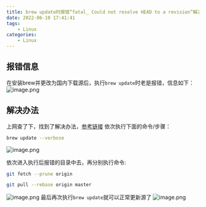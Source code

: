 ```yaml
---
title: brew update时报错“fatal_ Could not resolve HEAD to a revision”解决
date: 2022-06-10 17:41:41
tags:
    - Linux
categories:
    - Linux
---
```


## 报错信息
在安装brew并更改为国内下载源后，执行`brew update`时老是报错，信息如下：
![image.png](https://cdn.nlark.com/yuque/0/2022/png/770522/1654852075048-5743bc72-384b-4998-8881-c4fc906888f6.png#clientId=u57b4c630-a3bb-4&crop=0&crop=0&crop=1&crop=1&from=paste&height=113&id=u77a12e77&margin=%5Bobject%20Object%5D&name=image.png&originHeight=226&originWidth=1666&originalType=binary&ratio=1&rotation=0&showTitle=false&size=120971&status=done&style=none&taskId=ue2f7bb02-c339-427c-8668-89e58e22442&title=&width=833)
## 解决办法
上网查了下，找到了解决办法，[参考链接](https://www.jianshu.com/p/b2de788c3c6d)
依次执行下面的命令/步骤：
```bash
brew update --verbose
```
![image.png](https://cdn.nlark.com/yuque/0/2022/png/770522/1654852322102-91d1d82e-bf62-4ffb-9797-94ea6806a818.png#clientId=u57b4c630-a3bb-4&crop=0&crop=0&crop=1&crop=1&from=paste&height=439&id=ub71d3e03&margin=%5Bobject%20Object%5D&name=image.png&originHeight=878&originWidth=1698&originalType=binary&ratio=1&rotation=0&showTitle=false&size=515083&status=done&style=none&taskId=uc1f8b40b-ef00-431c-98b4-f811d0af8d6&title=&width=849)

依次进入执行后报错的目录中去，再分别执行命令:
```bash
git fetch --prune origin

git pull --rebase origin master
```
![image.png](https://cdn.nlark.com/yuque/0/2022/png/770522/1654852428022-90bb19e7-f4b4-4521-b085-f76e1a41e6ec.png#clientId=u57b4c630-a3bb-4&crop=0&crop=0&crop=1&crop=1&from=paste&height=346&id=u6c1874da&margin=%5Bobject%20Object%5D&name=image.png&originHeight=692&originWidth=1666&originalType=binary&ratio=1&rotation=0&showTitle=false&size=510734&status=done&style=none&taskId=u723bd273-5eec-442e-902b-8ad1b00dafa&title=&width=833)
最后再次执行`brew update`就可以正常更新源了
![image.png](https://cdn.nlark.com/yuque/0/2022/png/770522/1654852516041-a564e9ff-1b44-4620-9f8e-b1a18200b2fc.png#clientId=u57b4c630-a3bb-4&crop=0&crop=0&crop=1&crop=1&from=paste&height=208&id=uc886e529&margin=%5Bobject%20Object%5D&name=image.png&originHeight=416&originWidth=1686&originalType=binary&ratio=1&rotation=0&showTitle=false&size=232776&status=done&style=none&taskId=ud36eed88-e3dc-437b-874c-78c235a39d3&title=&width=843)